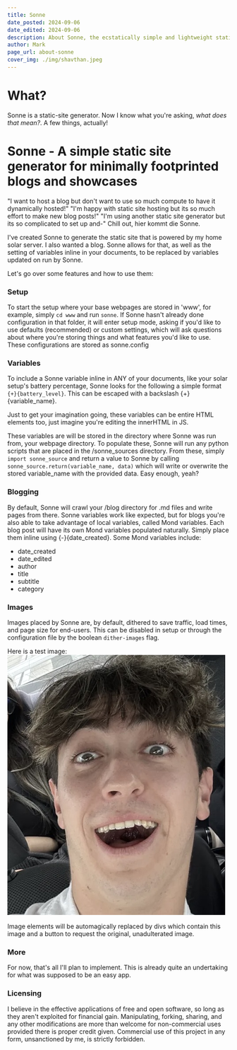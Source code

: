 ```yaml
---
title: Sonne
date_posted: 2024-09-06
date_edited: 2024-09-06
description: About Sonne, the ecstatically simple and lightweight static-site generator designed to give creative, developer freedom.
author: Mark
page_url: about-sonne
cover_img: ./img/shavthan.jpeg
---
```

# What?

Sonne is a static-site generator. Now I know what you're asking, _what does that mean?_. A few things, actually!

# Sonne - A simple static site generator for minimally footprinted blogs and showcases

"I want to host a blog but don't want to use so much compute to have it dynamically hosted!"
"I'm happy with static site hosting but its so much effort to make new blog posts!"
"I'm using another static site generator but its so complicated to set up and-"
Chill out, hier kommt die Sonne.

I've created Sonne to generate the static site that is powered by my home solar server. I also wanted a blog. Sonne allows for that, as well as the setting of variables inline in your documents, to be replaced by variables updated on run by Sonne.

Let's go over some features and how to use them:

### Setup

To start the setup where your base webpages are stored in 'www', for example, simply
`cd www` and run `sonne`.
If Sonne hasn't already done configuration in that folder, it will enter setup mode, asking if you'd like to use defaults (recommended) or custom settings, which will ask questions about where you're storing things and what features you'd like to use. These configurations are stored as sonne.config

### Variables

To include a Sonne variable inline in ANY of your documents, like your solar setup's battery percentage, Sonne looks for the following a simple format `{+}{battery_level}`. This can be escaped with a backslash \{+}{variable_name}.

Just to get your imagination going, these variables can be entire HTML elements too, just imagine you're editing the innerHTML in JS.

These variables are will be stored in the directory where Sonne was run from, your webpage directory. To populate these, Sonne will run any python scripts that are placed in the /sonne_sources directory. From these, simply `import sonne_source` and return a value to Sonne by calling `sonne_source.return(variable_name, data)` which will write or overwrite the stored variable_name with the provided data. Easy enough, yeah?

### Blogging

By default, Sonne will crawl your /blog directory for .md files and write pages from there. Sonne variables work like expected, but for blogs you're also able to take advantage of local variables, called Mond variables. Each blog post will have its own Mond variables populated naturally. Simply place them inline using {-}{date_created}. Some Mond variables include:

- date_created
- date_edited
- author
- title
- subtitle
- category

### Images

Images placed by Sonne are, by default, dithered to save traffic, load times, and page size for end-users. This can be disabled in setup or through the configuration file by the boolean `dither-images` flag.

Here is a test image:
![image info](./img/shavthan.jpeg "Mr Fedida")

Image elements will be automagically replaced by divs which contain this image and a button to request the original, unadulterated image.

### More

For now, that's all I'll plan to implement. This is already quite an undertaking for what was supposed to be an easy app.

### Licensing

I believe in the effective applications of free and open software, so long as they aren't exploited for financial gain. Manipulating, forking, sharing, and any other modifications are more than welcome for non-commercial uses provided there is proper credit given. Commercial use of this project in any form, unsanctioned by me, is strictly forbidden.
